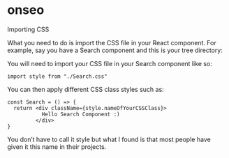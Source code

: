 # onseo
Importing CSS

What you need to do is import the CSS file in your React component. For example, say you have a Search component and this is your tree directory:


You will need to import your CSS file in your Search component like so:

```
import style from "./Search.css"
```

You can then apply different CSS class styles such as:

```
const Search = () => {
  return <div className={style.nameOfYourCSSClass}>
           Hello Search Component :)
         </div>
}
```

You don’t have to call it style but what I found is that most people have given it this name in their projects.
